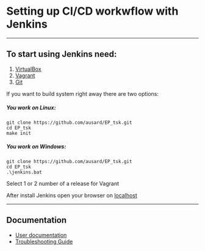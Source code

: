 # Setting up CI/CD workwflow with Jenkins

----
## To start using Jenkins need:

1. [VirtualBox]
2. [Vagrant]
3. [Git]

If you want to build system right away there are two options:
##### You work on Linux:
```
git clone https://github.com/ausard/EP_tsk.git
cd EP_tsk
make init
```

##### You work on Windows:
```
git clone https://github.com/ausard/EP_tsk.git
cd EP_tsk
.\jenkins.bat
```
Select 1 or 2 number of a release for Vagrant

After install Jenkins open your browser on [localhost]

---
## Documentation

* [User documentation](https://github.com/ausard/EP_tsk/blob/master/docs/Documentation.md)
* [Troubleshooting Guide](https://github.com/ausard/EP_tsk/blob/master/docs/Support.md)


[localhost]: http://localhost:8080/
[VirtualBox]: https://www.virtualbox.org/wiki/Downloads
[Vagrant]: https://www.vagrantup.com/downloads.html
[Git]: https://git-scm.com/downloads
